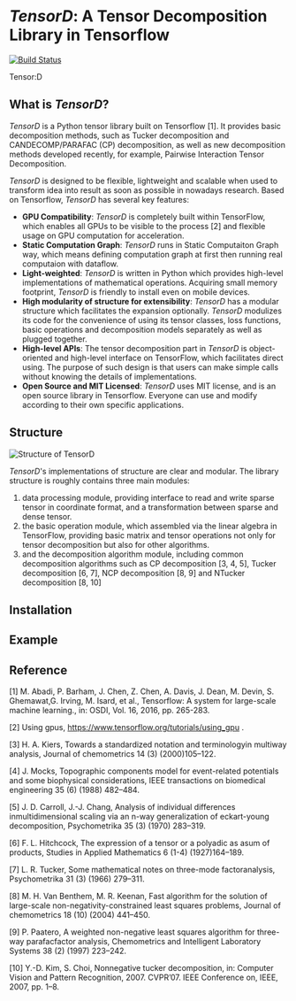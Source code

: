 # *TensorD*: A Tensor Decomposition Library in Tensorflow

[![Build Status](https://travis-ci.org/Large-Scale-Tensor-Decomposition/tensorD.svg?branch=master)](https://travis-ci.org/Large-Scale-Tensor-Decomposition/tensorD)

Tensor:D

## What is *TensorD*?

*TensorD* is a Python tensor library built on Tensorflow  [1]. It provides basic decomposition methods, such as Tucker decomposition and CANDECOMP/PARAFAC (CP) decomposition, as well as new decomposition methods developed recently, for example, Pairwise Interaction Tensor Decomposition. 



*TensorD* is designed to be flexible, lightweight and scalable when used to transform idea into result as soon as possible in nowadays research. Based on Tensorflow, *TensorD* has several key features:

- **GPU Compatibility**: *TensorD* is completely built within TensorFlow, which enables all GPUs to be visible to the process [2] and flexible usage on GPU computation for acceleration.
- **Static Computation Graph**: *TensorD* runs in Static Computaiton Graph way, which means defining computation graph at first then running real computaion with dataflow. 
- **Light-weighted**: *TensorD* is written in Python which provides high-level implementations of mathematical operations. Acquiring small memory footprint, *TensorD* is friendly to install even on mobile devices.
- **High modularity of structure for extensibility**: *TensorD* has a modular structure which facilitates the expansion optionally. *TensorD* modulizes its code for the convenience of using its tensor classes, loss functions, basic operations and decomposition models separately as well as plugged together. 
- **High-level APIs**: The tensor decomposition part in *TensorD* is object-oriented and high-level interface on TensorFlow, which facilitates direct using. The purpose of such design is that users can make simple calls without knowing the details of implementations.
- **Open Source and MIT Licensed**: *TensorD* uses MIT license, and is an open source library in Tensorflow. Everyone can use and modify according to their own specific applications.





## Structure

![Structure of TensorD](https://github.com/Large-Scale-Tensor-Decomposition/tensorD/raw/master/pictures/struct.png)

*TensorD*'s implementations of structure are clear and modular. The library structure is roughly contains three main modules: 

1) data processing module, providing interface to read and write sparse tensor in coordinate format, and a transformation between sparse and dense tensor.
2) the basic operation module, which assembled via the linear algebra in TensorFlow, providing basic matrix and tensor operations not only for tensor decomposition but also for other algorithms.
3) and the decomposition algorithm module, including common decomposition algorithms such as CP decomposition [3, 4, 5], Tucker decomposition [6, 7], NCP decomposition [8, 9] and NTucker decomposition [8, 10]





## Installation











##  Example







## Reference

[1] M. Abadi, P. Barham, J. Chen, Z. Chen, A. Davis, J. Dean, M. Devin, S. Ghemawat,G. Irving, M. Isard, et al., Tensorflow:  A system for large-scale machine learning., in:  OSDI, Vol. 16, 2016, pp. 265-283.

[2] Using gpus, https://www.tensorflow.org/tutorials/using_gpu .

[3] H. A. Kiers, Towards a standardized notation and terminologyin multiway analysis, Journal of chemometrics 14 (3) (2000)105–122.

[4] J. Mocks, Topographic components model for event-related potentials and some biophysical considerations, IEEE transactions on biomedical engineering 35 (6) (1988) 482–484.

[5] J. D. Carroll, J.-J. Chang, Analysis of individual differences inmultidimensional scaling via an n-way generalization of eckart-young decomposition, Psychometrika 35 (3) (1970) 283–319.

[6] F. L. Hitchcock, The expression of a tensor or a polyadic as asum of products, Studies in Applied Mathematics 6 (1-4) (1927)164–189.

[7] L. R. Tucker, Some mathematical notes on three-mode factoranalysis, Psychometrika 31 (3) (1966) 279–311.

[8] M. H. Van Benthem, M. R. Keenan, Fast algorithm for the solution of large-scale non-negativity-constrained least squares problems, Journal of chemometrics 18 (10) (2004) 441–450.

[9] P. Paatero, A weighted non-negative least squares algorithm for three-way parafacfactor analysis, Chemometrics and Intelligent Laboratory Systems 38 (2) (1997) 223–242.	


[10] Y.-D. Kim, S. Choi, Nonnegative tucker decomposition, in: Computer Vision and Pattern Recognition, 2007. CVPR’07. IEEE Conference on, IEEE, 2007, pp. 1–8.